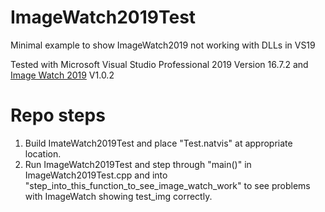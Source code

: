# ImageWatch2019Test
Minimal example to show ImageWatch2019 not working with DLLs in VS19

Tested with Microsoft Visual Studio Professional 2019 Version 16.7.2 and [Image Watch 2019](https://marketplace.visualstudio.com/items?itemName=VisualCPPTeam.ImageWatch2019) V1.0.2

# Repo steps
1. Build ImateWatch2019Test and place "Test.natvis" at appropriate location.
2. Run ImageWatch2019Test and step through "main()" in ImageWatch2019Test.cpp and into "step_into_this_function_to_see_image_watch_work" to see problems with ImageWatch showing test_img correctly.
